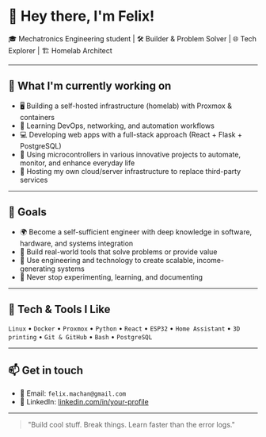 # 👋 Hey there, I'm Felix!

🎓 Mechatronics Engineering student | 🛠️ Builder & Problem Solver | 🌐 Tech Explorer | 🏗️ Homelab Architect

---

## 🚀 What I'm currently working on

- 🖥️ Building a self-hosted infrastructure (homelab) with Proxmox & containers
- 🧠 Learning DevOps, networking, and automation workflows
- 💻 Developing web apps with a full-stack approach (React + Flask + PostgreSQL)
- 📡 Using microcontrollers in various innovative projects to automate, monitor, and enhance everyday life
- 📁 Hosting my own cloud/server infrastructure to replace third-party services

---

## 🎯 Goals

- 🌍 Become a self-sufficient engineer with deep knowledge in software, hardware, and systems integration  
- 🧱 Build real-world tools that solve problems or provide value  
- 💸 Use engineering and technology to create scalable, income-generating systems  
- 🧪 Never stop experimenting, learning, and documenting

---

## 🧰 Tech & Tools I Like

`Linux` • `Docker` • `Proxmox` • `Python` • `React` • `ESP32` • `Home Assistant` • `3D printing` • `Git & GitHub` • `Bash` • `PostgreSQL`

---

## 📫 Get in touch

- 📧 Email: `felix.machan@gmail.com`
- 💼 LinkedIn: [linkedin.com/in/your-profile](****https://linkedin.com/in/your-profile****)

---

> "Build cool stuff. Break things. Learn faster than the error logs."

